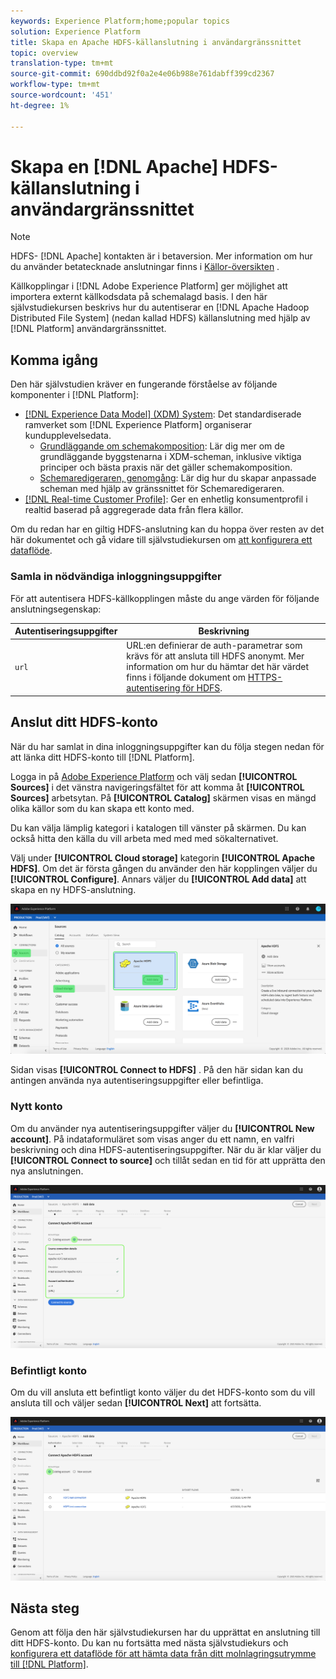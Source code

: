 ```yaml
---
keywords: Experience Platform;home;popular topics
solution: Experience Platform
title: Skapa en Apache HDFS-källanslutning i användargränssnittet
topic: overview
translation-type: tm+mt
source-git-commit: 690ddbd92f0a2e4e06b988e761dabff399cd2367
workflow-type: tm+mt
source-wordcount: '451'
ht-degree: 1%

---
```



# Skapa en [!DNL Apache] HDFS-källanslutning i användargränssnittet

>[!NOTE]
>
>HDFS- [!DNL Apache] kontakten är i betaversion. Mer information om hur du använder betatecknade anslutningar finns i [Källor-översikten](../../../../home.md#terms-and-conditions) .

Källkopplingar i [!DNL Adobe Experience Platform] ger möjlighet att importera externt källkodsdata på schemalagd basis. I den här självstudiekursen beskrivs hur du autentiserar en [!DNL Apache Hadoop Distributed File System] (nedan kallad HDFS) källanslutning med hjälp av [!DNL Platform] användargränssnittet.

## Komma igång

Den här självstudien kräver en fungerande förståelse av följande komponenter i [!DNL Platform]:

- [[!DNL Experience Data Model] (XDM) System](../../../../../xdm/home.md): Det standardiserade ramverket som [!DNL Experience Platform] organiserar kundupplevelsedata.
   - [Grundläggande om schemakomposition](../../../../../xdm/schema/composition.md): Lär dig mer om de grundläggande byggstenarna i XDM-scheman, inklusive viktiga principer och bästa praxis när det gäller schemakomposition.
   - [Schemaredigeraren, genomgång](../../../../../xdm/tutorials/create-schema-ui.md): Lär dig hur du skapar anpassade scheman med hjälp av gränssnittet för Schemaredigeraren.
- [[!DNL Real-time Customer Profile]](../../../../../profile/home.md): Ger en enhetlig konsumentprofil i realtid baserad på aggregerade data från flera källor.

Om du redan har en giltig HDFS-anslutning kan du hoppa över resten av det här dokumentet och gå vidare till självstudiekursen om [att konfigurera ett dataflöde](../../dataflow/batch/cloud-storage.md).

### Samla in nödvändiga inloggningsuppgifter

För att autentisera HDFS-källkopplingen måste du ange värden för följande anslutningsegenskap:

| Autentiseringsuppgifter | Beskrivning |
| ---------- | ----------- |
| `url` | URL:en definierar de auth-parametrar som krävs för att ansluta till HDFS anonymt. Mer information om hur du hämtar det här värdet finns i följande dokument om [HTTPS-autentisering för HDFS](https://hadoop.apache.org/docs/r1.2.1/HttpAuthentication.html). |

## Anslut ditt HDFS-konto

När du har samlat in dina inloggningsuppgifter kan du följa stegen nedan för att länka ditt HDFS-konto till [!DNL Platform].

Logga in på [Adobe Experience Platform](https://platform.adobe.com) och välj sedan **[!UICONTROL Sources]** i det vänstra navigeringsfältet för att komma åt **[!UICONTROL Sources]** arbetsytan. På **[!UICONTROL Catalog]** skärmen visas en mängd olika källor som du kan skapa ett konto med.

Du kan välja lämplig kategori i katalogen till vänster på skärmen. Du kan också hitta den källa du vill arbeta med med med sökalternativet.

Välj under **[!UICONTROL Cloud storage]** kategorin **[!UICONTROL Apache HDFS]**. Om det är första gången du använder den här kopplingen väljer du **[!UICONTROL Configure]**. Annars väljer du **[!UICONTROL Add data]** att skapa en ny HDFS-anslutning.

![katalog](../../../../images/tutorials/create/hdfs/catalog.png)

Sidan visas **[!UICONTROL Connect to HDFS]** . På den här sidan kan du antingen använda nya autentiseringsuppgifter eller befintliga.

### Nytt konto

Om du använder nya autentiseringsuppgifter väljer du **[!UICONTROL New account]**. På indataformuläret som visas anger du ett namn, en valfri beskrivning och dina HDFS-autentiseringsuppgifter. När du är klar väljer du **[!UICONTROL Connect to source]** och tillåt sedan en tid för att upprätta den nya anslutningen.

![koppla](../../../../images/tutorials/create/hdfs/new.png)

### Befintligt konto

Om du vill ansluta ett befintligt konto väljer du det HDFS-konto som du vill ansluta till och väljer sedan **[!UICONTROL Next]** att fortsätta.

![befintlig](../../../../images/tutorials/create/hdfs/existing.png)

## Nästa steg

Genom att följa den här självstudiekursen har du upprättat en anslutning till ditt HDFS-konto. Du kan nu fortsätta med nästa självstudiekurs och [konfigurera ett dataflöde för att hämta data från ditt molnlagringsutrymme till [!DNL Platform]](../../dataflow/batch/cloud-storage.md).